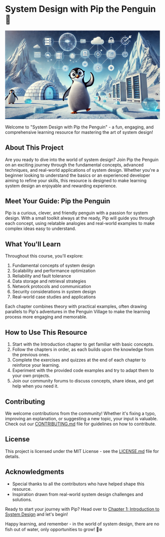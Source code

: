 # System Design with Pip the Penguin 🐧

![](/images/home-banner.webp)

Welcome to "System Design with Pip the Penguin" - a fun, engaging, and comprehensive learning resource for mastering the art of system design!

## About This Project

Are you ready to dive into the world of system design? Join Pip the Penguin on an exciting journey through the fundamental concepts, advanced techniques, and real-world applications of system design. Whether you're a beginner looking to understand the basics or an experienced developer aiming to refine your skills, this resource is designed to make learning system design an enjoyable and rewarding experience.

## Meet Your Guide: Pip the Penguin

Pip is a curious, clever, and friendly penguin with a passion for system design. With a small toolkit always at the ready, Pip will guide you through each concept, using relatable analogies and real-world examples to make complex ideas easy to understand.

## What You'll Learn

Throughout this course, you'll explore:

1. Fundamental concepts of system design
2. Scalability and performance optimization
3. Reliability and fault tolerance
4. Data storage and retrieval strategies
5. Network protocols and communication
6. Security considerations in system design
7. Real-world case studies and applications

Each chapter combines theory with practical examples, often drawing parallels to Pip's adventures in the Penguin Village to make the learning process more engaging and memorable.

## How to Use This Resource

1. Start with the Introduction chapter to get familiar with basic concepts.
2. Follow the chapters in order, as each builds upon the knowledge from the previous ones.
3. Complete the exercises and quizzes at the end of each chapter to reinforce your learning.
4. Experiment with the provided code examples and try to adapt them to your own projects.
5. Join our community forums to discuss concepts, share ideas, and get help when you need it.

## Contributing

We welcome contributions from the community! Whether it's fixing a typo, improving an explanation, or suggesting a new topic, your input is valuable. Check out our [CONTRIBUTING.md](CONTRIBUTING.md) file for guidelines on how to contribute.

## License

This project is licensed under the MIT License - see the [LICENSE.md](LICENSE.md) file for details.

## Acknowledgments

- Special thanks to all the contributors who have helped shape this resource.
- Inspiration drawn from real-world system design challenges and solutions.

Ready to start your journey with Pip? Head over to [Chapter 1: Introduction to System Design](chapters/01-introduction-to-system-design.md) and let's begin!

Happy learning, and remember - in the world of system design, there are no fish out of water, only opportunities to grow! 🐧❄️
